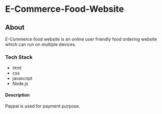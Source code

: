 # E-Commerce-Food-Website

## About

E-Commerce food website is an online user friendly food ordering website which can run on multiple devices.

### Tech Stack
* html
* css
* javascript
* Node.js

#### Description
Paypal is used for payment purpose.
